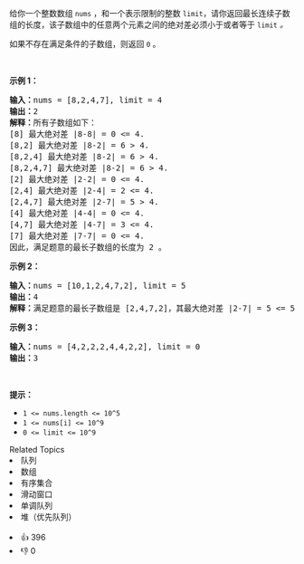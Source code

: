 <p>给你一个整数数组 <code>nums</code> ，和一个表示限制的整数 <code>limit</code>，请你返回最长连续子数组的长度，该子数组中的任意两个元素之间的绝对差必须小于或者等于 <code>limit</code><em> 。</em></p>

<p>如果不存在满足条件的子数组，则返回 <code>0</code> 。</p>

<p>&nbsp;</p>

<p><strong>示例 1：</strong></p>

<pre><strong>输入：</strong>nums = [8,2,4,7], limit = 4
<strong>输出：</strong>2 
<strong>解释：</strong>所有子数组如下：
[8] 最大绝对差 |8-8| = 0 &lt;= 4.
[8,2] 最大绝对差 |8-2| = 6 &gt; 4. 
[8,2,4] 最大绝对差 |8-2| = 6 &gt; 4.
[8,2,4,7] 最大绝对差 |8-2| = 6 &gt; 4.
[2] 最大绝对差 |2-2| = 0 &lt;= 4.
[2,4] 最大绝对差 |2-4| = 2 &lt;= 4.
[2,4,7] 最大绝对差 |2-7| = 5 &gt; 4.
[4] 最大绝对差 |4-4| = 0 &lt;= 4.
[4,7] 最大绝对差 |4-7| = 3 &lt;= 4.
[7] 最大绝对差 |7-7| = 0 &lt;= 4. 
因此，满足题意的最长子数组的长度为 2 。
</pre>

<p><strong>示例 2：</strong></p>

<pre><strong>输入：</strong>nums = [10,1,2,4,7,2], limit = 5
<strong>输出：</strong>4 
<strong>解释：</strong>满足题意的最长子数组是 [2,4,7,2]，其最大绝对差 |2-7| = 5 &lt;= 5 。
</pre>

<p><strong>示例 3：</strong></p>

<pre><strong>输入：</strong>nums = [4,2,2,2,4,4,2,2], limit = 0
<strong>输出：</strong>3
</pre>

<p>&nbsp;</p>

<p><strong>提示：</strong></p>

<ul> 
 <li><code>1 &lt;= nums.length &lt;= 10^5</code></li> 
 <li><code>1 &lt;= nums[i] &lt;= 10^9</code></li> 
 <li><code>0 &lt;= limit &lt;= 10^9</code></li> 
</ul>

<div><div>Related Topics</div><div><li>队列</li><li>数组</li><li>有序集合</li><li>滑动窗口</li><li>单调队列</li><li>堆（优先队列）</li></div></div><br><div><li>👍 396</li><li>👎 0</li></div>